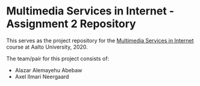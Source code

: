 # Multimedia Services in Internet - Assignment 2 Repository

This serves as the project repository for the [Multimedia Services in Internet](https://mycourses.aalto.fi/course/view.php?id=28185) course at Aalto University, 2020.

The team/pair for this project consists of:
- Alazar Alemayehu Abebaw
- Axel Ilmari Neergaard
